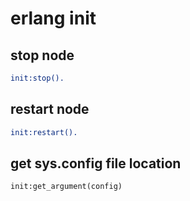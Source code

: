 # erlang init

## stop node

``` erlang
init:stop().
```

## restart node

``` erlang
init:restart().
```

## get sys.config file location

``` shell
init:get_argument(config)
```
